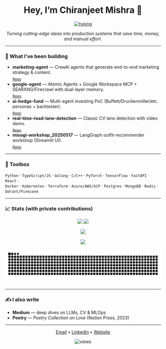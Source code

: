 <h1 align="center">Hey, I’m Chiranjeet Mishra 👋</h1>
<p align="center">
  <a href="https://readme-typing-svg.demolab.com/demo/">
    <img src="https://readme-typing-svg.demolab.com?font=Fira+Code&weight=600&size=22&pause=1200&center=true&vCenter=true&width=700&lines=AI+Engineer+%7C+Founder+%7C+DevOps+Enthusiast;RAG%2C+Agentic+AI%2C+Multimodal+Systems+%2B+MLOps;Story-driven+Builder+who+ships+fast+%26+clean" alt="typing">
  </a>
</p>

<p align="center">
  <em>Turning cutting-edge ideas into production systems that save time, money, and manual effort.</em>
</p>

---

### 🔭 What I’ve been building
- **marketing-agent** — CrewAI agents that generate end-to-end marketing strategy & content.  
  <sub><a href="https://github.com/The-Thought-Magician/marketing-agent">Repo</a></sub>
- **google-agent** — Atomic Agents + Google Workspace MCP + SEARXNG/Firecrawl with dual-layer memory.  
  <sub><a href="https://github.com/The-Thought-Magician/google-agent">Repo</a></sub>
- **ai-hedge-fund** — Multi-agent investing PoC (Buffett/Druckenmiller/etc. personas + backtester).  
  <sub><a href="https://github.com/The-Thought-Magician/ai-hedge-fund">Repo</a></sub>
- **real-time-road-lane-detection** — Classic CV lane detection with video demo.  
  <sub><a href="https://github.com/The-Thought-Magician/real-time-road-lane-detection">Repo</a></sub>
- **misogi-workshop_20250517** — LangGraph outfit-recommender workshop (Streamlit UI).  
  <sub><a href="https://github.com/The-Thought-Magician/misogi-workshop_20250517">Repo</a></sub>

---

### 🧰 Toolbox
`Python` · `TypeScript/JS` · `Golang` · `C/C++` · `PyTorch` · `TensorFlow` · `FastAPI` · `React` ·  
`Docker` · `Kubernetes` · `Terraform` · `Azure/AWS/GCP` · `Postgres` · `MongoDB` · `Redis` · `Qdrant/Pinecone`

---

### 📈 Stats (with private contributions)
<p align="center">
  <!-- Self-hosted for private stats -->
  <img src="https://YOUR-VERCEL-APP.vercel.app/api?username=The-Thought-Magician&count_private=true&show_icons=true&hide_border=true&rank_icon=github&include_all_commits=true" height="165" />
  <img src="https://YOUR-VERCEL-APP.vercel.app/api/top-langs/?username=The-Thought-Magician&layout=compact&langs_count=10&hide_border=true" height="165" />
</p>

<p align="center">
  <img src="https://github-readme-streak-stats.herokuapp.com?user=The-Thought-Magician&hide_border=true" />
</p>

<p align="center">
  <img src="https://github-readme-activity-graph.vercel.app/graph?username=The-Thought-Magician&radius=8&hide_border=true" />
</p>

<!-- Snake animation (auto-updated by GitHub Action below) -->
<p align="center">
  <img src="https://raw.githubusercontent.com/The-Thought-Magician/The-Thought-Magician/output/github-contribution-grid-snake-dark.svg" alt="snake" />
</p>

---

### ✍️ I also write
- **Medium** — deep dives on LLMs, CV & MLOps  
- **Poetry** — *Poetry Collection on Love* (Notion Press, 2023)

---

<p align="center">
  <a href="mailto:chiranjeetmishra13@gmail.com">Email</a> •
  <a href="https://www.linkedin.com/in/chiranjeetmishra/">LinkedIn</a> •
  <a href="https://the-thought-magician.github.io/">Website</a>
</p>

<!-- Optional profile views -->
<p align="center">
  <img src="https://komarev.com/ghpvc/?username=The-Thought-Magician&style=flat" alt="views" />
</p>
